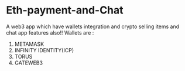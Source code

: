 # Eth-payment-and-Chat
A web3 app which have wallets integration and crypto selling items and chat app features also!!
Wallets are :
1. METAMASK
2. INFINITY IDENTITY(ICP)
3. TORUS
4. GATEWEB3
